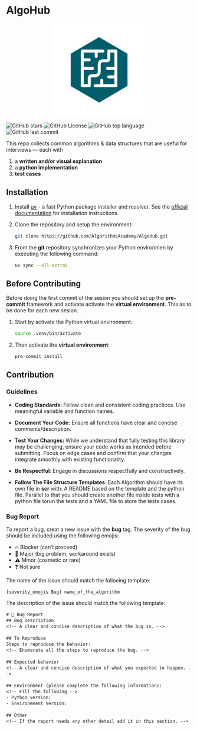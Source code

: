 # AlgoHub

<p align="center">
  <img src="docs/source_images/AlgoHub_Logo_1.png" width="250">
  <br>
</p>

<!-- Will work once the repo is public -->

![GitHub stars](https://img.shields.io/github/stars/AlgorithmsAcademy/AlgoHub?style=flat)
![GitHub License](https://img.shields.io/github/license/AlgorithmsAcademy/AlgoHub)
![GitHub top language](https://img.shields.io/github/languages/top/AlgorithmsAcademy/AlgoHub)
![GitHub last commit](https://img.shields.io/github/last-commit/AlgorithmsAcademy/AlgoHub)

This repo collects common algorithms & data structures that are useful for interviews — each with

1. a **written and/or visual explanation**
2. a **python implementation**
3. **test cases**

## Installation

1. Install [uv](https://github.com/astral-sh/uv) - a fast Python package installer and resolver. See the [official documentation](https://github.com/astral-sh/uv#installation) for installation instructions.

2. Clone the repository and setup the environment:

   ```bash
   git clone https://github.com/AlgorithmsAcademy/AlgoHub.git
   ```

3. From the **git** repository synchronizes your Python environmen by executing the following command:
   ```bash
   uv sync --all-extras
   ```

## Before Contributing

Before doing the first commit of the sesion you should set up the **pre-commit** framework and activate activate the **virtual environment**. This as to be done for each new sesion.

1. Start by activate the Python virtual environment:

   ```bash
   source .venv/bin/activate
   ```

2. Then activate the **virtual environment**:
   ```bash
   pre-commit install
   ```

## Contribution

### Guidelines

- **Coding Standards:**
  Follow clean and consistent coding practices. Use meaningful variable and function names.

- **Document Your Code:**
  Ensure all functions have clear and concise comments/description.

- **Test Your Changes:**
  While we understand that fully testing this library may be challenging, ensure your code works as intended before submitting. Focus on edge cases and confirm that your changes integrate smoothly with existing functionality.

- **Be Respectful**:
  Engage in discussions respectfully and constructively.

- **Follow The File Structure Templates**: Each Algorithm should have its own file in **scr** with: A README based on the template and the python file. Parallel to that you should create another file inside tests with a python file torun the tests and a YAML file to store the tests cases.

### Bug Report

To report a bug, creat a new issue with the **bug** tag. The severity of the bug should be included using the following emojis:

- 🔥 Blocker (can’t proceed)
- 🛑 Major (big problem, workaround exists)
- ⚠️ Minor (cosmetic or rare)
- ❓ Not sure

The name of the issue should match the folloeing template:

```
[severity_emojis Bug] name_of_the_algorithm
```

The description of the issue should match the following template:

```
# 🐛 Bug Report
## Bug Description
<!-- A clear and concise description of what the bug is. -->

## To Reproduce
Steps to reproduce the behavior:
<!-- Enumarate all the steps to reproduce the bug. -->

## Expected behavior
<!-- A clear and concise description of what you expected to happen. -->

## Environment (please complete the following information):
<!-- Fill the following -->
- Python version:
- Environement Version:

## Other
<!-- If the report needs any other detail add it in this section. -->

```
